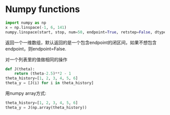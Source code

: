 # Numpy functions

```python
import numpy as np
x = np.linspace(-1, 6, 141)
numpy.linspace(start, stop, num=50, endpoint=True, retstep=False, dtype=None, axis=0)[sourc
```
返回一个一维数组，默认返回的是一个包含endpoint的闭区间，如果不想包含endpoint，则endpoint=False.



对一个列表里的值做相同的操作

```python
def J(theta):
    return (theta-2.5)**2 - 1
theta_history=[1, 2, 3, 4, 5, 6]
theta_y = [J(i) for i in theta_history]
```
用numpy array方式:
``` python
theta_history=[1, 2, 3, 4, 5, 6]
theta_y = J(np.array(theta_history))
```

